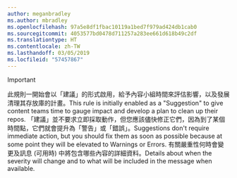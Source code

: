 ```yaml
---
author: meganbradley
ms.author: mbradley
ms.openlocfilehash: 97a5e8df1fbac10119a1bed7f979ad424db1cab0
ms.sourcegitcommit: 4053577bd0478d711257a283ee661d618b49c2df
ms.translationtype: HT
ms.contentlocale: zh-TW
ms.lasthandoff: 03/05/2019
ms.locfileid: "57457867"
---
```

> [!IMPORTANT]
> <span data-ttu-id="c7bbb-101">此規則一開始會以「建議」的形式啟用，給予內容小組時間來評估影響，以及發展清理其存放庫的計畫。</span><span class="sxs-lookup"><span data-stu-id="c7bbb-101">This rule is initially enabled as a "Suggestion" to give content teams time to gauge impact and develop a plan to clean up their repos.</span></span> <span data-ttu-id="c7bbb-102">「建議」並不要求立即採取動作，但您應該儘快修正它們，因為到了某個時間點，它們就會提升為「警告」或「錯誤」。</span><span class="sxs-lookup"><span data-stu-id="c7bbb-102">Suggestions don't require immediate action, but you should fix them as soon as possible because at some point they will be elevated to Warnings or Errors.</span></span> <span data-ttu-id="c7bbb-103">有關嚴重性何時會變更及訊息 (可用時) 中將包含哪些內容的詳細資料。</span><span class="sxs-lookup"><span data-stu-id="c7bbb-103">Details about when the severity will change and to what will be included in the message when available.</span></span>